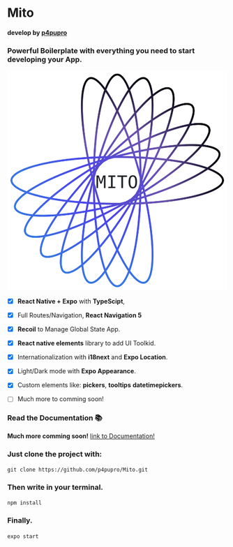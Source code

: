 # Mito
#### develop by [**p4pupro**](https://github.com/p4pupro)
### Powerful Boilerplate with everything you need to start developing your App.

![Image of Mito](https://github.com/p4pupro/Mito/blob/master/assets/images/logo/mito-logo-light.png)

- [x] **React Native + Expo** with **TypeScipt**, 
- [x] Full Routes/Navigation, **React Navigation 5**
- [x] **Recoil** to Manage Global State App.
- [x] **React native elements** library to add UI Toolkid.
- [x] Internationalization with **i18next** and **Expo Location**.
- [x] Light/Dark mode with **Expo Appearance**.
- [x] Custom elements like: **pickers**, **tooltips** **datetimepickers**.
- [ ] Much more to comming soon!


### Read the Documentation 📚
**Much more comming soon!**
[link to Documentation!](https://github.com/p4pupro/Mito/blob/master/document.md)

### Just clone the project with:
` git clone https://github.com/p4pupro/Mito.git `
### Then write in your terminal.
` npm install `
### Finally.
` expo start `

